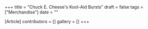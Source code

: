 +++
title = "Chuck E. Cheese's Kool-Aid Bursts"
draft = false
tags = ["Merchandise"]
date = ""

[Article]
contributors = []
gallery = []
+++